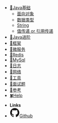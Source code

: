 * [🌱Java基础](/basic/README "Java基础")
  * [面向对象](/basic/object-oriented "面向对象")
  * [数据类型](/basic/data-types "数据类型")
  * [String](/basic/string "String")
  * [值传递 or 引用传递](/basic/pass-by-value "值传递 or 引用传递")
* [🌲Java进阶](/advanced/README "Java进阶")
* [🌳框架](/framework/README "框架")
* [🌴微服务](/microservices/README "微服务")
* [🌾Redis](/redis/README "Redis")
* [🌷MySql](/mysql/README "Mysql")
* [🌹日志](/log/README "日志")
* [🌺网络](/net/README "网络")
* [🌷工具](/tools/README "Tools")
* [🌻面试题](/interview-question)
* [🍁参考](/reference "参考")
* [🍀Help](/help "Help")

- **Links**
- [![Github](/static/img/github.svg)Github](https://github.com/beldon/advanced-java)
